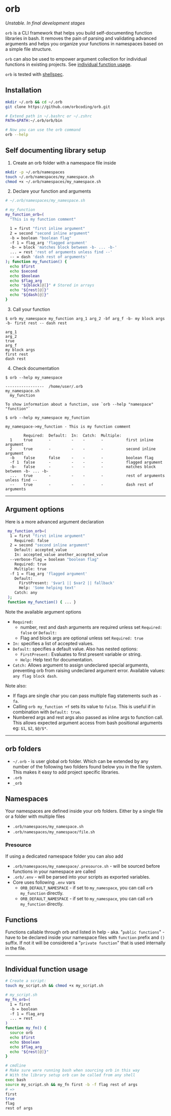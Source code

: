 # orb

*Unstable. In final development stages*

`orb` is a CLI framework that helps you build self-documenting function libraries in bash. It removes the pain of parsing and validating advanced arguments and helps you organize your functions in namespaces based on a simple file structure.

`orb` can also be used to empower argument collection for individual functions in existing projects. See [individual function usage](#individual_function_usage).

`orb` is tested with [shellspec](https://github.com/shellspec/shellspec).


## Installation
```BASH
mkdir ~/.orb && cd ~/.orb
git clone https://github.com/orbcoding/orb.git

# Extend path in ~/.bashrc or ~/.zshrc
PATH=$PATH:~/.orb/orb/bin

# Now you can use the orb command
orb --help
```

## Self documenting library setup

1. Create an orb folder with a namespace file inside
```BASH
mkdir -p ~/.orb/namespaces
touch ~/.orb/namespaces/my_namespace.sh
chmod +x ~/.orb/namespaces/my_namespace.sh
```

2. Declare your function and arguments

```BASH
# ~/.orb/namespaces/my_namespace.sh

# my_function
my_function_orb=(
  "This is my function comment"

  1 = first "first inline argument"
  2 = second "second inline argument"
  -b = boolean "boolean flag"
  -f 1 = flag_arg 'flagged argument'
  -b- = block 'matches block between -b- ... -b-'
  ... = rest 'rest of arguments unless find --'
  -- = dash 'dash rest of arguments'
); function my_function() {
  echo $first
  echo $second
  echo $boolean
  echo $flag_arg
  echo "${block[@]}" # Stored in arrays
  echo "${rest[@]}"
  echo "${dash[@]}"
}
```

3. Call your function
```
$ orb my_namespace my_function arg_1 arg_2 -bf arg_f -b- my block args -b- first rest -- dash rest

arg_1
arg_2
true
arg_f
my block args
first rest
dash rest
```

4. Check documentation
```
$ orb --help my_namespace

-----------------  /home/user/.orb  
my_namespace.sh                      
  my_function                          

To show information about a function, use `orb --help "namespace" "function"`
```

```
$ orb --help my_namespace my_function

my_namespace->my_function - This is my function comment

        Required:  Default:  In:  Catch:  Multiple:  
  1     true       -         -    -       -          first inline argument
  2     true       -         -    -       -          second inline argument
  -b    false      false     -    -       -          boolean flag
  -f 1  false      -         -    -       -          flagged argument
  -b-   false      -         -    -       -          matches block between -b- ... -b-
  ...   true       -         -    -       -          rest of arguments unless find --
  --    true       -         -    -       -          dash rest of arguments
```
---

## Argument options
Here is a more advanced argument declaration

```BASH
 my_function_orb=(
  1 = first "first inline argument"
    Required: false
  2 = second "second inline argument"
    Default: accepted_value
    In: accepted_value another_accepted_value
  --verbose-flag = boolean "boolean flag"
    Required: true
    Multiple: true
  -f 1 = flag_arg 'flagged argument'
    Default: 
      FirstPresent: '$var1 || $var2 || fallback'
      Help: 'Some helping text'
    Catch: any
 ); 
 function my_function() { ... }
```
 Note the available argument options
 - `Required:`
    - number, rest and dash arguments are required unless set `Required: false` or `Default:` 
    - Flag and block args are optional unless set `Required: true`
 - `In:` specifies a list of accepted values.
 - `Default:` specifies a default value. Also has nested options: 
   - `FirstPresent:` Evaluates to first present variable or string.
   - `Help:` Help text for documentation.
 - `Catch:` Allows argument to assign undeclared special arguments, preventing orb from raising undeclared argument error. Available values: `any flag block dash`.

Note also:
 - If flags are single char you can pass multiple flag statements such as `-fa`.
 - Calling `orb my_function +f` sets its value to  `false`. This is useful if in combination with `Default: true`.
- Numbered args and rest args also passed as inline args to function call.
 This allows expected argument access from bash positional arguments eg: `$1`, `$2`, `$@/$*`.

---
## orb folders

  - `~/.orb` - is user global orb folder. Which can be extended by any number of the following two folders found below you in the file system. This makes it easy to add project specific libraries.
  - `.orb`
  - `_orb`

## Namespaces
Your namespaces are defined inside your orb folders. Either by a single file or a folder with multiple files
  - `.orb/namespaces/my_namespace.sh`
  - `.orb/namespaces/my_namespace/file.sh`

<!-- ### Core namespace
- `orb core --help` lists all core functions.
- All core functions can be called directly from within your own orb functions without orb prefix.

Some useful functions
- `orb_print_args` - prints received args after parsing
- `orb_pass` - pass recevied args to array if received. Useful for creating command interfaces.
- `orb_raise_error` - raises formatted error and kills script -->


  

### Presource
If using a dedicated namespace folder you can also add
  - `.orb/namespaces/my_namespace/.presource.sh` - will be sourced before functions in your namespace are called
- `.orb/.env` - will be parsed into your scripts as exported variables.
- Core uses following `.env` vars
  - `ORB_DEFAULT_NAMESPACE` - if set to `my_namespace`, you can call `orb my_function` directly.
  - `ORB_DEFAULT_NAMESPACE` - if set to `my_namespace`, you can call `orb my_function` directly.


## Functions

Functions callable through orb and listed in help - aka. "`public functions`" - have to be declared inside your namespace files with `function` prefix and `()` suffix. If not it will be considered a "`private function`" that is used internally in the file.


---

## <a name="individual_function_usage"></a> Individual function usage

```BASH
# Create a script:
touch my_script.sh && chmod +x my_script.sh

# my_script.sh
my_fn_orb=(
  1 = first
  -b = boolean
  -f 1 = flag_arg
  ... = rest
) 
function my_fn() {
  source orb
  echo $first
  echo $boolean
  echo $flag_arg
  echo "${rest[@]}"
}

# cmdline
# Make sure were running bash when sourcing orb in this way
# With the library setup orb can be called from any shell
exec bash 
source my_script.sh && my_fn first -b -f flag rest of args
# =>
first
true
flag
rest of args
```



